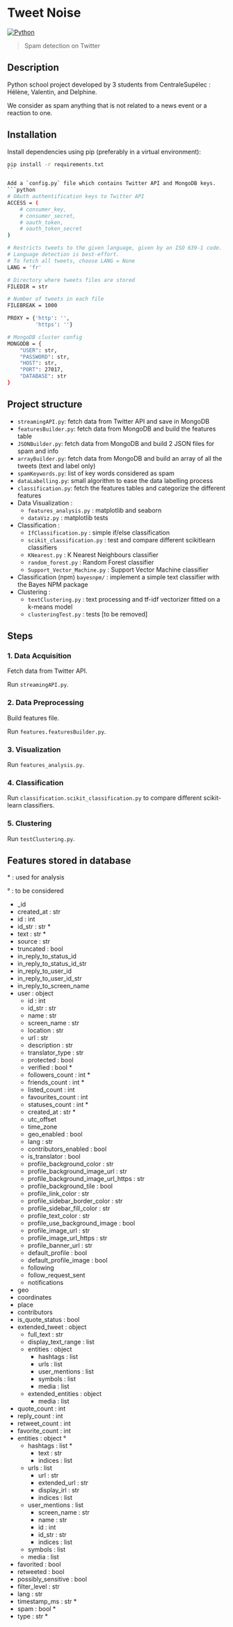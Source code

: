 # Tweet Noise

[![Python](https://img.shields.io/badge/python-3.6-blue.svg?style=flat-square)](https://docs.python.org/3/)

> Spam detection on Twitter

## Description

Python school project developed by 3 students from CentraleSupélec : Hélène, Valentin, and Delphine.

We consider as spam anything that is not related to a news event or a reaction to one.

## Installation

Install dependencies using pip (preferably in a virtual environment):

```bash
pip install -r requirements.txt
``

Add a `config.py` file which contains Twitter API and MongoDB keys.
```python
# OAuth authentification keys to Twitter API
ACCESS = (
    # consumer_key,
    # consumer_secret,
    # oauth_token,
    # oauth_token_secret
)

# Restricts tweets to the given language, given by an ISO 639-1 code.
# Language detection is best-effort.
# To fetch all tweets, choose LANG = None
LANG = 'fr'

# Directory where tweets files are stored
FILEDIR = str

# Number of tweets in each file
FILEBREAK = 1000

PROXY = {'http': '',
         'https': ''}

# MongoDB cluster config
MONGODB = {
    "USER": str,
    "PASSWORD": str,
    "HOST": str,
    "PORT": 27017,
    "DATABASE": str
}
```


## Project structure

- `streamingAPI.py`: fetch data from Twitter API and save in MongoDB
- `featuresBuilder.py`: fetch data from MongoDB and build the features table
- `JSONBuilder.py`: fetch data from MongoDB and build 2 JSON files for spam and info
- `arrayBuilder.py`: fetch data from MongoDB and build an array of all the tweets (text and label only)
- `spamKeywords.py`: list of key words considered as spam
- `dataLabelling.py`: small algorithm to ease the data labelling process
- `classification.py`: fetch the features tables and categorize the different features
- Data Visualization :
    - `features_analysis.py` : matplotlib and seaborn
    - `dataViz.py` : matplotlib tests
- Classification :
    - `IfClassification.py` : simple if/else classification
    - `scikit_classification.py` : test and compare different scikitlearn classifiers
    - `KNearest.py` : K Nearest Neighbours classifier
    - `random_forest.py` : Random Forest classifier
    - `Support_Vector_Machine.py` : Support Vector Machine classifier
- Classification (npm) `bayesnpm/` : implement a simple text classifier with the Bayes NPM package
- Clustering :
    - `textClustering.py` : text processing and tf-idf vectorizer fitted on a k-means model 
    - `clusteringTest.py` : tests [to be removed]


## Steps

### 1. Data Acquisition

Fetch data from Twitter API.

Run `streamingAPI.py`.

### 2. Data Preprocessing

Build features file.

Run `features.featuresBuilder.py`.

### 3. Visualization

Run `features_analysis.py`.

### 4. Classification

Run `classification.scikit_classification.py` to compare different scikit-learn classifiers.

### 5. Clustering

Run `testClustering.py`.

## Features stored in database

\* : used for analysis

° : to be considered


- _id
- created_at : str
- id : int
- id_str : str *
- text : str *
- source : str
- truncated : bool
- in_reply_to_status_id
- in_reply_to_status_id_str
- in_reply_to_user_id
- in_reply_to_user_id_str
- in_reply_to_screen_name
- user : object
    - id : int
    - id_str : str
    - name : str
    - screen_name : str
    - location : str
    - url : str
    - description : str
    - translator_type : str
    - protected : bool
    - verified : bool *
    - followers_count : int *
    - friends_count : int *
    - listed_count : int
    - favourites_count : int
    - statuses_count : int *
    - created_at : str *
    - utc_offset
    - time_zone
    - geo_enabled : bool
    - lang : str
    - contributors_enabled : bool
    - is_translator : bool
    - profile_background_color : str
    - profile_background_image_url : str
    - profile_background_image_url_https : str
    - profile_background_tile : bool
    - profile_link_color : str
    - profile_sidebar_border_color : str
    - profile_sidebar_fill_color : str
    - profile_text_color : str
    - profile_use_background_image : bool
    - profile_image_url : str
    - profile_image_url_https : str
    - profile_banner_url : str
    - default_profile : bool
    - default_profile_image : bool
    - following
    - follow_request_sent
    - notifications
- geo
- coordinates
- place
- contributors
- is_quote_status : bool
- extended_tweet : object
    - full_text : str
    - display_text_range : list
    - entities : object
        - hashtags : list
        - urls : list
        - user_mentions : list
        - symbols : list
        - media : list
    - extended_entities : object
        - media : list
- quote_count : int
- reply_count : int
- retweet_count : int
- favorite_count : int
- entities : object °
    - hashtags : list *
        - text : str
        - indices : list
    - urls : list
        - url : str
        - extended_url : str
        - display_irl : str
        - indices : list
    - user_mentions : list
        - screen_name : str
        - name : str
        - id : int
        - id_str : str
        - indices : list
    - symbols : list
    - media : list
- favorited : bool
- retweeted : bool
- possibly_sensitive : bool
- filter_level : str
- lang : str
- timestamp_ms : str *
- spam : bool *
- type : str *

